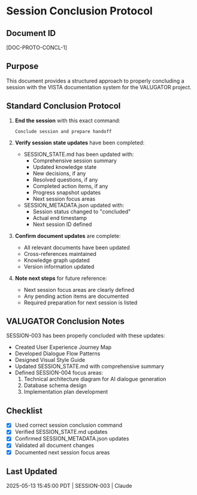 # Session Conclusion Protocol

## Document ID
[DOC-PROTO-CONCL-1]

## Purpose
This document provides a structured approach to properly concluding a session with the VISTA documentation system for the VALUGATOR project.

## Standard Conclusion Protocol

1. **End the session** with this exact command:
   ```
   Conclude session and prepare handoff
   ```

2. **Verify session state updates** have been completed:
   - SESSION_STATE.md has been updated with:
     - Comprehensive session summary
     - Updated knowledge state
     - New decisions, if any
     - Resolved questions, if any
     - Completed action items, if any
     - Progress snapshot updates
     - Next session focus areas
   - SESSION_METADATA.json updated with:
     - Session status changed to "concluded"
     - Actual end timestamp
     - Next session ID defined

3. **Confirm document updates** are complete:
   - All relevant documents have been updated
   - Cross-references maintained
   - Knowledge graph updated
   - Version information updated

4. **Note next steps** for future reference:
   - Next session focus areas are clearly defined
   - Any pending action items are documented
   - Required preparation for next session is listed

## VALUGATOR Conclusion Notes

SESSION-003 has been properly concluded with these updates:
- Created User Experience Journey Map
- Developed Dialogue Flow Patterns
- Designed Visual Style Guide
- Updated SESSION_STATE.md with comprehensive summary
- Defined SESSION-004 focus areas:
  1. Technical architecture diagram for AI dialogue generation
  2. Database schema design
  3. Implementation plan development

## Checklist
- [x] Used correct session conclusion command
- [x] Verified SESSION_STATE.md updates
- [x] Confirmed SESSION_METADATA.json updates
- [x] Validated all document changes
- [x] Documented next session focus areas

## Last Updated
2025-05-13 15:45:00 PDT | SESSION-003 | Claude